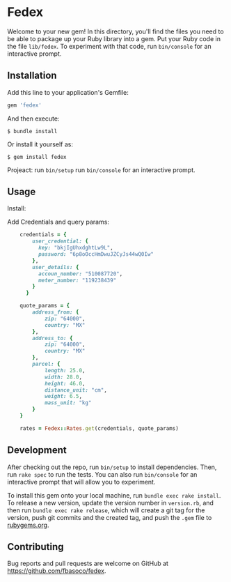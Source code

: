 # Fedex

Welcome to your new gem! In this directory, you'll find the files you need to be able to package up your Ruby library into a gem. Put your Ruby code in the file `lib/fedex`. To experiment with that code, run `bin/console` for an interactive prompt.


## Installation

Add this line to your application's Gemfile:

```ruby
gem 'fedex'
```

And then execute:

    $ bundle install

Or install it yourself as:

    $ gem install fedex


Projeact:
run `bin/setup`
run `bin/console` for an interactive prompt.


## Usage
Install:

Add Credentials and query params:
```ruby
    credentials = {
        user_credential: {
          key: "bkjIgUhxdghtLw9L",
          password: "6p8oOccHmDwuJZCyJs44wQ0Iw"
        },
        user_details: {
          accoun_number: "510087720",
          meter_number: "119238439"
        }
      }

    quote_params = {
        address_from: {
            zip: "64000",
            country: "MX"
        },
        address_to: {
            zip: "64000",
            country: "MX"
        },
        parcel: {
            length: 25.0,
            width: 28.0,
            height: 46.0,
            distance_unit: "cm",
            weight: 6.5,
            mass_unit: "kg"
        }
    }

    rates = Fedex::Rates.get(credentials, quote_params)
````

## Development

After checking out the repo, run `bin/setup` to install dependencies. Then, run `rake spec` to run the tests. You can also run `bin/console` for an interactive prompt that will allow you to experiment.

To install this gem onto your local machine, run `bundle exec rake install`. To release a new version, update the version number in `version.rb`, and then run `bundle exec rake release`, which will create a git tag for the version, push git commits and the created tag, and push the `.gem` file to [rubygems.org](https://rubygems.org).

## Contributing

Bug reports and pull requests are welcome on GitHub at https://github.com/fbasoco/fedex.
